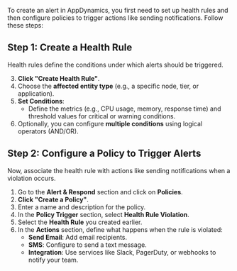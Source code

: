



To create an alert in AppDynamics, you first need to set up health rules and then configure policies to trigger actions like sending notifications. Follow these steps:

## Step 1: Create a Health Rule
Health rules define the conditions under which alerts should be triggered.

3. **Click "Create Health Rule"**.
5. Choose the **affected entity type** (e.g., a specific node, tier, or application).
6. **Set Conditions**:
   - Define the metrics (e.g., CPU usage, memory, response time) and threshold values for critical or warning conditions.
7. Optionally, you can configure **multiple conditions** using logical operators (AND/OR).


## Step 2: Configure a Policy to Trigger Alerts

Now, associate the health rule with actions like sending notifications when a violation occurs.

1. Go to the **Alert & Respond** section and click on **Policies**.
2. **Click "Create a Policy"**.
3. Enter a name and description for the policy.
4. In the **Policy Trigger** section, select **Health Rule Violation**.
5. Select the **Health Rule** you created earlier.
6. In the **Actions** section, define what happens when the rule is violated:
   - **Send Email**: Add email recipients.
   - **SMS**: Configure to send a text message.
   - **Integration**: Use services like Slack, PagerDuty, or webhooks to notify your team.

